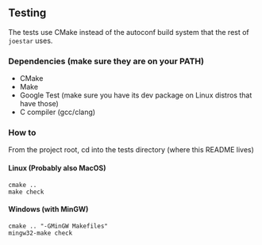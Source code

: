 ## Testing

The tests use CMake instead of the autoconf build system that the rest
of `joestar` uses.

### Dependencies (make sure they are on your PATH)
* CMake
* Make
* Google Test (make sure you have its dev package on Linux distros that have those)
* C compiler (gcc/clang)

### How to

From the project root, cd into the tests directory (where this README lives)

#### Linux (Probably also MacOS)
```shell
cmake ..
make check
```

#### Windows (with MinGW)
```shell
cmake .. "-GMinGW Makefiles"
mingw32-make check
```